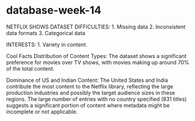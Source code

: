 # database-week-14
NETFLIX SHOWS DATASET
DIFFICULTIES:
    1. Missing data
    2. Inconsistent data formats
    3. Categorical data

INTERESTS:
    1. Variety in content.

Cool Facts
Distribution of Content Types:
The dataset shows a significant preference for movies over TV shows, with movies making up around 70% of the total content.

Dominance of US and Indian Content:
The United States and India contribute the most content to the Netflix library, reflecting the large production industries and possibly the target audience sizes in these regions. The large number of entries with no country specified (831 titles) suggests a significant portion of content where metadata might be incomplete or not applicable.
